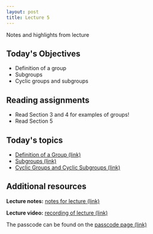 ```yaml
---
layout: post
title: Lecture 5
---
```


Notes and highlights from lecture

## Today's Objectives

* Definition of a group
* Subgroups
* Cyclic groups and subgroups

## Reading assignments

* Read Section 3 and 4 for examples of groups!
* Read Section 5

## Today's topics
* <a target="_parent" href="https://wcasper.github.io/math407spring2021/topics/group-definition.html">Definition of a Group (link)</a>
* <a target="_parent" href="https://wcasper.github.io/math407spring2021/topics/subgroups.html">Subgroups (link)</a>
* <a target="_parent" href="https://wcasper.github.io/math407spring2021/topics/cyclic-groups.html">Cyclic Groups and Cyclic Subgroups (link)</a>

## Additional resources

**Lecture notes:** <a target="_parent" href="https://wcasper.github.io/math407spring2021/extras/notes/407-lecture5.pdf">notes for lecture (link)</a>

**Lecture video:** <a target="_parent" href="https://fullerton.zoom.us/rec/share/_gjU-DsaCfnXNN9xfjnL9OufprBjpdzirpYYKzH8NFv2x4SVsg8V1lQOSaWzbuYL.JwyrT4OkMCFNoGm6">recording of lecture (link)</a>

The passcode can be found on the <a target="_parent" href="https://csufullerton.instructure.com/courses/3087997/pages/video-lecture-keys">passcode page (link)</a>

